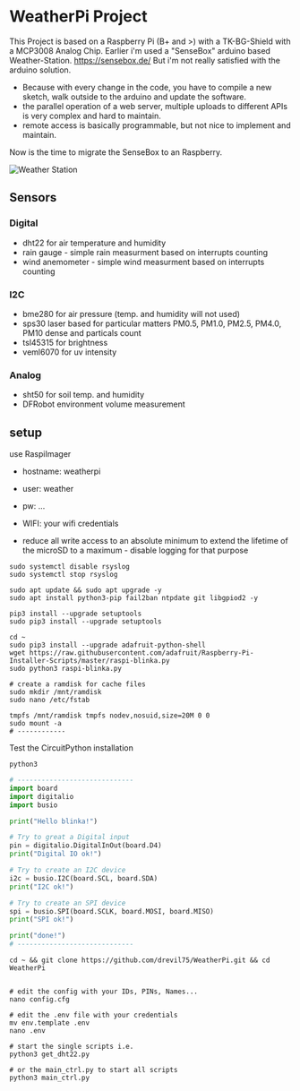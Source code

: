 # WeatherPi Project

This Project is based on a Raspberry Pi (B+ and >) with a TK-BG-Shield with a MCP3008 Analog Chip.
Earlier i'm used a "SenseBox" arduino based Weather-Station. https://sensebox.de/
But i'm not really satisfied with the arduino solution.
- Because with every change in the code, you have to compile a new sketch, walk outside to the arduino and update the software.
- the parallel operation of a web server, multiple uploads to different APIs is very complex and hard to maintain.
- remote access is basically programmable, but not nice to implement and maintain. 

Now is the time to migrate the SenseBox to an Raspberry.

![Weather Station](/docs/ws.jpeg "Weather Station")

## Sensors

### Digital
- dht22 for air temperature and humidity
- rain gauge - simple rain measurment based on interrupts counting
- wind anemometer - simple wind measurment based on interrupts counting

### I2C
- bme280 for air pressure (temp. and humidity will not used)
- sps30 laser based for particular matters PM0.5, PM1.0, PM2.5, PM4.0, PM10 dense and particals count
- tsl45315 for brightness
- veml6070 for uv intensity

### Analog
- sht50 for soil temp. and humidity
- DFRobot environment volume measurement


## setup
use RaspiImager
- hostname: weatherpi
- user: weather
- pw: ...
- WIFI: your wifi credentials

- reduce all write access to an absolute minimum to extend the lifetime of the microSD to a maximum - disable logging for that purpose

````shell
sudo systemctl disable rsyslog
sudo systemctl stop rsyslog

sudo apt update && sudo apt upgrade -y
sudo apt install python3-pip fail2ban ntpdate git libgpiod2 -y

pip3 install --upgrade setuptools
sudo pip3 install --upgrade setuptools

cd ~
sudo pip3 install --upgrade adafruit-python-shell
wget https://raw.githubusercontent.com/adafruit/Raspberry-Pi-Installer-Scripts/master/raspi-blinka.py
sudo python3 raspi-blinka.py

# create a ramdisk for cache files
sudo mkdir /mnt/ramdisk
sudo nano /etc/fstab

tmpfs /mnt/ramdisk tmpfs nodev,nosuid,size=20M 0 0
sudo mount -a
# ------------
````

Test the CircuitPython installation
````shell
python3
`````

````python
# -----------------------------
import board
import digitalio
import busio

print("Hello blinka!")

# Try to great a Digital input
pin = digitalio.DigitalInOut(board.D4)
print("Digital IO ok!")

# Try to create an I2C device
i2c = busio.I2C(board.SCL, board.SDA)
print("I2C ok!")

# Try to create an SPI device
spi = busio.SPI(board.SCLK, board.MOSI, board.MISO)
print("SPI ok!")

print("done!")
# -----------------------------

````

````shell
cd ~ && git clone https://github.com/drevil75/WeatherPi.git && cd WeatherPi


# edit the config with your IDs, PINs, Names...
nano config.cfg

# edit the .env file with your credentials
mv env.template .env
nano .env

# start the single scripts i.e.
python3 get_dht22.py

# or the main_ctrl.py to start all scripts
python3 main_ctrl.py
````
